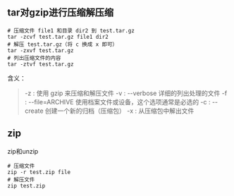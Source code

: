 ## tar对gzip进行压缩解压缩
```
# 压缩文件 file1 和目录 dir2 到 test.tar.gz
tar -zcvf test.tar.gz file1 dir2
# 解压 test.tar.gz（将 c 换成 x 即可）
tar -zxvf test.tar.gz
# 列出压缩文件的内容
tar -ztvf test.tar.gz 
```
含义：
> -z : 使用 gzip 来压缩和解压文件
  -v : --verbose 详细的列出处理的文件
  -f : --file=ARCHIVE 使用档案文件或设备，这个选项通常是必选的
  -c : --create 创建一个新的归档（压缩包）
  -x : 从压缩包中解出文件

## zip
zip和unzip
```
# 压缩文件
zip -r test.zip file
# 解压文件
zip test.zip
```